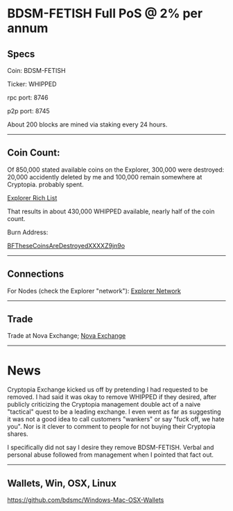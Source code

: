 
BDSM-FETISH Full PoS @ 2% per annum
===================

Specs
-----

Coin: BDSM-FETISH

Ticker: WHIPPED

rpc port: 8746

p2p port: 8745

About 200 blocks are mined via staking every 24 hours.

------

Coin Count:
------

Of 850,000 stated available coins on the Explorer, 300,000 were destroyed:  20,000 accidently deleted by me and 100,000 remain somewhere at Cryptopia. probably spent.

[Explorer Rich List](http://explorer.bdsm-fetish.net:3001/richlist)

That results in about 430,000 WHIPPED available, nearly half of the coin count. 

Burn Address: 

[BFTheseCoinsAreDestroyedXXXXZ9jn9o](http://explorer.bdsm-fetish.net:3001/address/BFTheseCoinsAreDestroyedXXXXZ9jn9o)


------


Connections
------------- 


For Nodes (check the Explorer "network"): [Explorer Network](http://explorer.bdsm-fetish.net:3001/network)

-------------


Trade
------------- 


Trade at Nova Exchange; [Nova Exchange](https://novaexchange.com/market/BTC_WHIPD/)


-------------


News
===================

Cryptopia Exchange kicked us off by pretending I had requested to be removed. I had said it was okay to remove WHIPPED if they desired, after publicly criticizing the Cryptopia management double act of a naive "tactical" quest to be a leading exchange. I even went as far as suggesting it was not a good idea to call customers "wankers" or say "fuck off, we hate you". Nor is it clever to comment to people for not buying their Cryptopia shares.

I specifically did not say I desire they remove BDSM-FETISH. Verbal and personal abuse followed from management when I pointed that fact out.


------------


Wallets, Win, OSX, Linux
------------

https://github.com/bdsmc/Windows-Mac-OSX-Wallets
